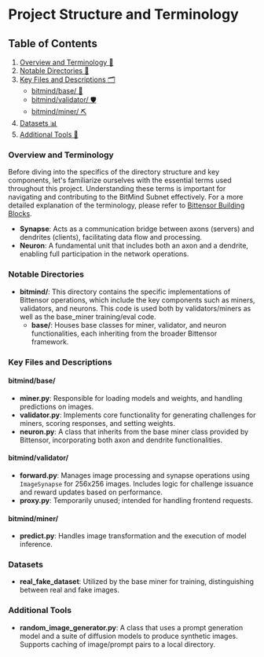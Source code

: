 # Project Structure and Terminology

## Table of Contents

1. [Overview and Terminology 📖](#overview-and-terminology)
2. [Notable Directories 📁](#notable-directories)
3. [Key Files and Descriptions 🗂️](#key-files-and-descriptions)
      - [bitmind/base/ 🔧](#bitmindbase)
      - [bitmind/validator/ 🛡️](#bitmindvalidator)
      - [bitmind/miner/ ⛏️](#bitmindminer)
4. [Datasets 📊](#datasets)
5. [Additional Tools 🧰](#additional-tools)

### Overview and Terminology

Before diving into the specifics of the directory structure and key components, let's familiarize ourselves with the essential terms used throughout this project. Understanding these terms is important for navigating and contributing to the BitMind Subnet effectively. For a more detailed explanation of the terminology, please refer to [Bittensor Building Blocks](https://docs.bittensor.com/learn/bittensor-building-blocks).

- **Synapse**: Acts as a communication bridge between axons (servers) and dendrites (clients), facilitating data flow and processing.
- **Neuron**: A fundamental unit that includes both an axon and a dendrite, enabling full participation in the network operations.

### Notable Directories

- **bitmind/**: This directory contains the specific implementations of Bittensor operations, which include the key components such as miners, validators, and neurons. This code is used both by validators/miners as well as the base_miner training/eval code.
  - **base/**: Houses base classes for miner, validator, and neuron functionalities, each inheriting from the broader Bittensor framework.

### Key Files and Descriptions

#### bitmind/base/
- **miner.py**: Responsible for loading models and weights, and handling predictions on images.
- **validator.py**: Implements core functionality for generating challenges for miners, scoring responses, and setting weights.
- **neuron.py**: A class that inherits from the base miner class provided by Bittensor, incorporating both axon and dendrite functionalities.

#### bitmind/validator/
- **forward.py**: Manages image processing and synapse operations using `ImageSynapse` for 256x256 images. Includes logic for challenge issuance and reward updates based on performance.
- **proxy.py**: Temporarily unused; intended for handling frontend requests.

#### bitmind/miner/
- **predict.py**: Handles image transformation and the execution of model inference.

### Datasets

- **real_fake_dataset**: Utilized by the base miner for training, distinguishing between real and fake images.

### Additional Tools

- **random_image_generator.py**: A class that uses a prompt generation model and a suite of diffusion models to produce synthetic images. Supports caching of image/prompt pairs to a local directory.
